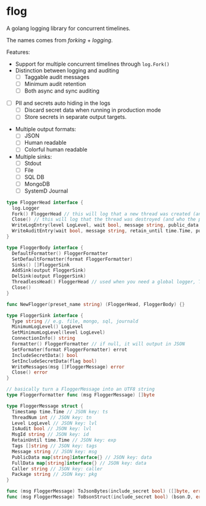 # flog
A golang logging library for concurrent timelines.

The names comes from _forking_ + _logging_.

Features:

  * Support for multiple concurrent timelines through `log.Fork()`
  * Distinction between logging and auditing
    * [ ] Taggable audit messages
    * [ ] Minimum audit retention
    * [ ] Both async and sync auditing
  * [ ] PII and secrets auto hiding in the logs
    * [ ] Discard secret data when running in production mode
    * [ ] Store secrets in separate output targets.
  * Multiple output formats:
    * [ ] JSON
    * [ ] Human readable
    * [ ] Colorful human readable
  * Multiple sinks:
    * [ ] Stdout
    * [ ] File
    * [ ] SQL DB
    * [ ] MongoDB
    * [ ] SystemD Journal

```go
type FloggerHead interface {
  log.Logger
  Fork() FloggerHead // this will log that a new thread was created (and who the parent is)
  Close() // this will log that the thread was destroyed (and who the parent was)
  WriteLogEntry(level LogLevel, wait bool, message string, public_data, private_data map[string]interface{})
  WriteAuditEntry(wait bool, message string, retain_until time.Time, public_data, private_data map[string]interface{}, tags []string)
}

type FloggerBody interface {
  DefaultFormatter() FloggerFormatter
  SetDefaultFormatter(format FloggerFormatter)
  Sinks() []FloggerSink
  AddSink(output FloggerSink)
  DelSink(output FloggerSink)
  ThreadlessHead() FloggerHead // used when you need a global logger, ThreadNum will always be zero
  Close()
}

func NewFlogger(preset_name string) (FloggerHead, FloggerBody) {}

type FloggerSink interface {
  Type string // e.g. file, mongo, sql, journald
  MinimumLogLevel() LogLevel
  SetMinimumLogLevel(level LogLevel)
  ConnectionInfo() string
  Formatter() FloggerFormatter // if null, it will output in JSON
  SetFormater(format FloggerFormatter) errot
  IncludeSecretData() bool
  SetIncludeSecretData(flag bool)
  WriteMessages(msg []FloggerMessage) error
  Close() error
}

// basically turn a FloggerMessage into an UTF8 string
type FloggerFormatter func (msg FloggerMessage) []byte

type FloggerMessage struct {
  Timestamp time.Time // JSON key: ts
  ThreadNum int // JSON key: tn
  Level LogLevel // JSON key: lvl
  IsAudit bool // JSON key: lvl
  MsgId string // JSON key: id
  RetainUntil time.Time // JSON key: exp
  Tags []string // JSON key: tags
  Message string // JSON key: msg
  PublicData map[string]interface{} // JSON key: data
  FullData map[string]interface{} // JSON key: data
  Caller string // JSON key: caller
  Package string // JSON key: pkg
}

func (msg FloggerMessage) ToJsonBytes(include_secret bool) ([]byte, error) {}
func (msg FloggerMessage) ToBsonStruct(include_secret bool) (bson.D, error) {}
```
